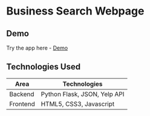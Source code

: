 # Business Search Webpage

## Demo

Try the app here - <a href="https://project-new-first-571.wl.r.appspot.com/" > Demo</a>

## Technologies Used

| Area     | Technologies                          |
| -------- | ------------------------------------- |
| Backend  | Python Flask, JSON, Yelp API |
| Frontend | HTML5, CSS3, Javascript       |



